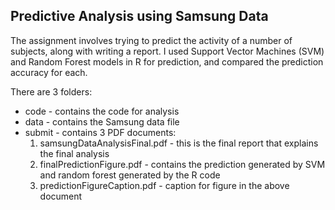 ## Predictive Analysis using Samsung Data
The assignment involves trying to predict the activity of a number of subjects, along with writing a report. 
I used Support Vector Machines (SVM) and Random Forest models in R for prediction, and compared the prediction accuracy for each.

There are 3 folders:
* code - contains the code for analysis
* data - contains the Samsung data file
* submit - contains 3 PDF documents:
  1. samsungDataAnalysisFinal.pdf - this is the final report that explains the final analysis
  2. finalPredictionFigure.pdf - contains the prediction generated by SVM and random forest generated by the R code
  3. predictionFigureCaption.pdf - caption for figure in the above document

